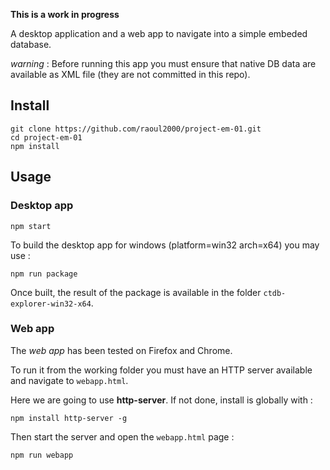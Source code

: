 **This is a work in progress**

A desktop application and a web app to navigate into a simple embeded database.

*warning* : Before running this app you must ensure that native DB data are available as XML file (they are not committed in this repo).

## Install

```
git clone https://github.com/raoul2000/project-em-01.git
cd project-em-01
npm install
```

## Usage

### Desktop app
```
npm start
```

To build the desktop app for windows (platform=win32 arch=x64) you may use :
```
npm run package
```

Once built, the result of the package is available in the folder `ctdb-explorer-win32-x64`.

### Web app

The *web app* has been tested on Firefox and Chrome.

To run it from the working folder you must have an HTTP server available and navigate to `webapp.html`.

Here we are going to use **http-server**. If not done, install is globally with :
```
npm install http-server -g
```
Then start the server and open the `webapp.html` page :
```
npm run webapp
```
